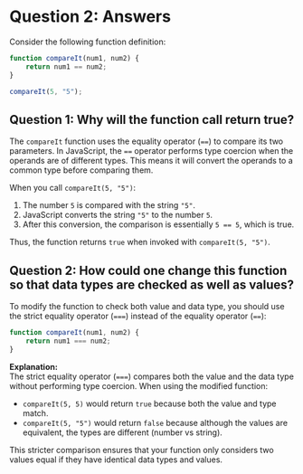 # Question 2: Answers

Consider the following function definition:

```javascript
function compareIt(num1, num2) {
    return num1 == num2;
}

compareIt(5, "5");
```

## Question 1: Why will the function call return true?

The `compareIt` function uses the equality operator (`==`) to compare its two parameters. In JavaScript, the `==` operator performs type coercion when the operands are of different types. This means it will convert the operands to a common type before comparing them.

When you call `compareIt(5, "5")`:

1. The number `5` is compared with the string `"5"`.
2. JavaScript converts the string `"5"` to the number `5`.
3. After this conversion, the comparison is essentially `5 == 5`, which is true.

Thus, the function returns `true` when invoked with `compareIt(5, "5")`.

## Question 2: How could one change this function so that data types are checked as well as values?

To modify the function to check both value and data type, you should use the strict equality operator (`===`) instead of the equality operator (`==`):

```javascript
function compareIt(num1, num2) {
    return num1 === num2;
}
```

**Explanation:**  
The strict equality operator (`===`) compares both the value and the data type without performing type coercion. When using the modified function:

- `compareIt(5, 5)` would return `true` because both the value and type match.
- `compareIt(5, "5")` would return `false` because although the values are equivalent, the types are different (number vs string).

This stricter comparison ensures that your function only considers two values equal if they have identical data types and values.